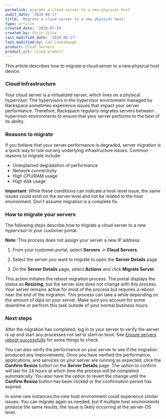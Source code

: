 ```yaml
---
permalink: migrate-a-cloud-server-to-a-new-physical-host
audit_date: '2020-08-17'
title: 'Migrate a cloud server to a new physical host'
type: article
created_date: '2020-07-29'
created_by: Chris Silva
last_modified_date: '2020-08-17'
last_modified_by: Cat Lookabaugh
product: Cloud Servers
product_url: cloud-product
---
```


This article describes how to migrate a cloud server to a new physical host device.


### Cloud Infrastructure

Your cloud server is a virtualized server, which lives on a physical hypervisor. The hypervisors in the hypervisor
environment managed by Rackspace sometimes experience issues that impact your server performance. Therefore,
Rackspace regularly migrates servers between hypervisor environments to ensure that your server performs to the best
of its ability.

### Reasons to migrate

If you believe that your server performance is degraded, server migration is a quick way to rule out any underlying
infrastructure issues. Common reasons to migrate include:

- Unexplained degradation of performance
- Network connectivity
- High CPU/RAM usage
- High disk usage

**Important**: While these conditions can indicate a host-level issue, the same issues could exist on the server level and
not be related to the host environment. Don't assume migration is a complete fix.

### How to migrate your servers

The following steps describe how to migrate a cloud server to a new hypervisor in your customer portal.

**Note**: This process does not assign your server a new IP address.

1. From your customer portal, select **Servers** -> **Cloud Servers**.

2. Select the server you want to migrate to open the **Server Details** page.

3. On the **Server Details** page, select **Actions** and click **Migrate Server**.

This action initiates the reboot migration process. The portal displays the
status as **Resizing**, but the server size does not change with this process.
Your server remains active for most of the process but requires a reboot near
the end of the migration. This process can take a while depending on the amount
of data on your server. Make sure you account for some downtime or perform this
task outside of your normal business hours.

### Next steps

After the migration has completed, log in to your server to verify the server is
up and start any processes not set to start on boot. See [Ensure servers reboot successfully](https://docs-ospc.rackspace.com/support/how-to/cloud-servers/ensure-servers-reboot-successfully/) for some things to
check.

You can also verify the performance on your server to see if the migration
produced any improvements. Once you have verified the performance, applications,
and services on your server are running as expected, click the **Confirm
Resize** button on the **Server Details** page. The option to confirm will last
for 24 hours at which time the process will be completed automatically. You also
have the option to  revert the change until the **Confirm Resize** button has
been clicked or the confirmation period has expired.

In some rare instances,the new host environment could experience similar issues.
You can migrate again as needed, but if multiple host environments produce the
same results, the issue is likely occurring at the server-OS level.
